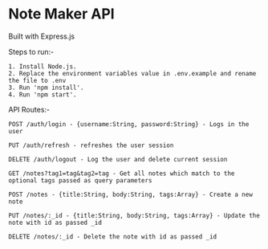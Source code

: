 # Note Maker API
Built with Express.js

Steps to run:-

	1. Install Node.js.
	2. Replace the environment variables value in .env.example and rename the file to .env
	3. Run 'npm install'.
	4. Run 'npm start'.

API Routes:-

	POST /auth/login - {username:String, password:String} - Logs in the user

	PUT /auth/refresh - refreshes the user session

	DELETE /auth/logout - Log the user and delete current session

	GET /notes?tag1=tag&tag2=tag - Get all notes which match to the optional tags passed as query parameters

	POST /notes - {title:String, body:String, tags:Array} - Create a new note

	PUT /notes/:_id - {title:String, body:String, tags:Array} - Update the note with id as passed _id

	DELETE /notes/:_id - Delete the note with id as passed _id